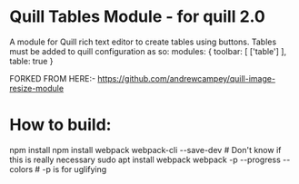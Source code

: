 # Quill Tables Module - for quill 2.0
A module for Quill rich text editor to create tables using buttons. Tables must be added to quill configuration as so:
modules: {
            toolbar: [
                ['table']
            ],
            table: true
        }

FORKED FROM HERE:-
https://github.com/andrewcampey/quill-image-resize-module

# How to build:
npm install
npm install webpack webpack-cli --save-dev  # Don't know if this is really necessary
sudo apt install webpack
webpack -p --progress --colors  # -p is for uglifying
